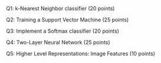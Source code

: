 Q1: k-Nearest Neighbor classifier (20 points)

Q2: Training a Support Vector Machine (25 points)

Q3: Implement a Softmax classifier (20 points)

Q4: Two-Layer Neural Network (25 points)

Q5: Higher Level Representations: Image Features (10 points)
